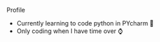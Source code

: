 Profile 

* Currently learning to code python in PYcharm 🐍
* Only coding when I have time over ⌚

 



